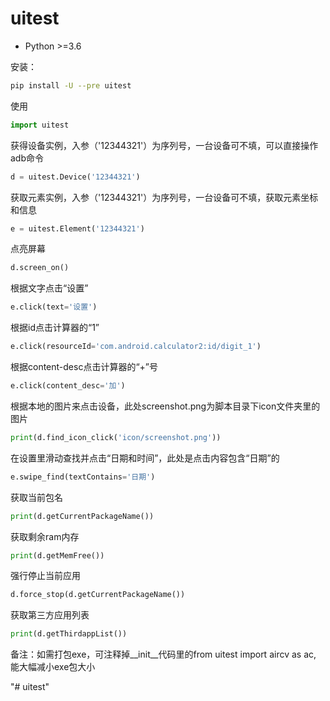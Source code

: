 # uitest
- Python >=3.6

安装：
```bash
pip install -U --pre uitest
```

使用
```python
import uitest
```

获得设备实例，入参（'12344321'）为序列号，一台设备可不填，可以直接操作adb命令
```python
d = uitest.Device('12344321')
```

获取元素实例，入参（'12344321'）为序列号，一台设备可不填，获取元素坐标和信息
```python
e = uitest.Element('12344321')
```

点亮屏幕

```python
d.screen_on()
```

根据文字点击“设置”

```python
e.click(text='设置')
```

根据id点击计算器的“1”

```python
e.click(resourceId='com.android.calculator2:id/digit_1')
```

根据content-desc点击计算器的“+”号

```python
e.click(content_desc='加')
```

根据本地的图片来点击设备，此处screenshot.png为脚本目录下icon文件夹里的图片
```python
print(d.find_icon_click('icon/screenshot.png'))
```

在设置里滑动查找并点击“日期和时间”，此处是点击内容包含“日期”的

```python
e.swipe_find(textContains='日期')
```

获取当前包名
```python
print(d.getCurrentPackageName())
```

获取剩余ram内存
```python
print(d.getMemFree())
```

强行停止当前应用
```python
d.force_stop(d.getCurrentPackageName())
```

获取第三方应用列表
```python
print(d.getThirdappList())
```
备注：如需打包exe，可注释掉__init__代码里的from uitest import aircv as ac, 能大幅减小exe包大小

"# uitest" 
